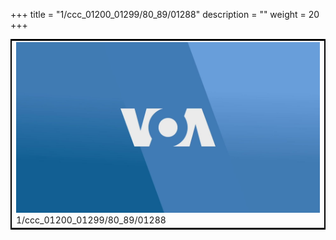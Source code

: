 +++
title = "1/ccc_01200_01299/80_89/01288"
description = ""
weight = 20
+++

<table style="border:2px solid black;max-width:800px;max-height:800px;" 
><tr><td>
<img class="center-fit-jpg"
src="/jpg_/aaa_20190430_NxaOmWaI8sI_01287.jpg">
1/ccc_01200_01299/80_89/01288
</img></td></tr></table>
